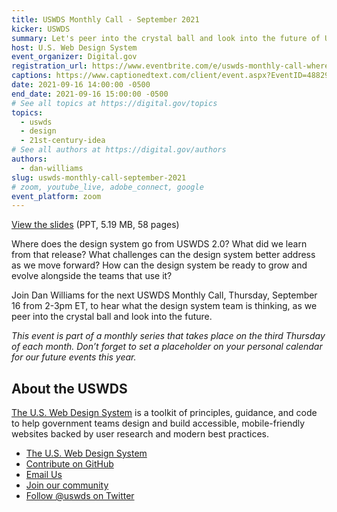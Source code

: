 ```yaml
---
title: USWDS Monthly Call - September 2021
kicker: USWDS
summary: Let's peer into the crystal ball and look into the future of USWDS.
host: U.S. Web Design System
event_organizer: Digital.gov
registration_url: https://www.eventbrite.com/e/uswds-monthly-call-where-do-we-go-from-20-sept-2021-tickets-169510844499
captions: https://www.captionedtext.com/client/event.aspx?EventID=4882986&CustomerID=321
date: 2021-09-16 14:00:00 -0500
end_date: 2021-09-16 15:00:00 -0500
# See all topics at https://digital.gov/topics
topics:
  - uswds
  - design
  - 21st-century-idea
# See all authors at https://digital.gov/authors
authors:
  - dan-williams
slug: uswds-monthly-call-september-2021
# zoom, youtube_live, adobe_connect, google
event_platform: zoom
---
```


[View the slides](https://designsystem.digital.gov/files/monthly-calls/uswds-monthly-call-september-2021-distro.pptx) (PPT, 5.19 MB, 58 pages)

Where does the design system go from USWDS 2.0? What did we learn from that release? What challenges can the design system better address as we move forward? How can the design system be ready to grow and evolve alongside the teams that use it? 

Join Dan Williams for the next USWDS Monthly Call, Thursday, September 16 from 2-3pm ET, to hear what the design system team is thinking, as we peer into the crystal ball and look into the future.

*This event is part of a monthly series that takes place on the third Thursday of each month. Don’t forget to set a placeholder on your personal calendar for our future events this year.*



## About the USWDS

[The U.S. Web Design System](https://designsystem.digital.gov/) is a toolkit of principles, guidance, and code to help government teams design and build accessible, mobile-friendly websites backed by user research and modern best practices.

* [The U.S. Web Design System](https://designsystem.digital.gov/)
* [Contribute on GitHub](https://github.com/uswds/uswds/issues)
* [Email Us](mailto:uswds@support.digitalgov.gov)
* [Join our community](https://digital.gov/communities/uswds/)
* [Follow @uswds on Twitter](https://twitter.com/uswds)

